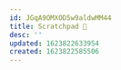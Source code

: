 ```yaml
---
id: JGqA9OMXOD5w9aldwMM44
title: Scratchpad 📓
desc: ''
updated: 1623822633954
created: 1623822585506
---
```


